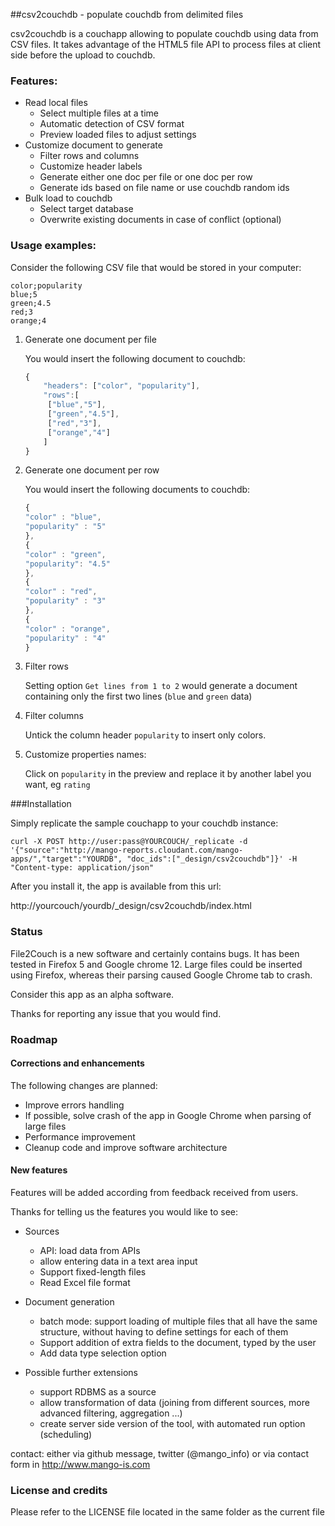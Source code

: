 ##csv2couchdb - populate couchdb from delimited files

csv2couchdb is a couchapp allowing to populate couchdb using data from CSV files. It takes advantage of the HTML5 file API to process files at client side before the upload to couchdb.

### Features:

* Read local files
    * Select multiple files at a time
    * Automatic detection of CSV format
    * Preview loaded files to adjust settings
* Customize document to generate
    * Filter rows and columns
    * Customize header labels
    * Generate either one doc per file or one doc per row
    * Generate ids based on file name or use couchdb random ids
* Bulk load to couchdb
    * Select target database
    * Overwrite existing documents in case of conflict (optional)

### Usage examples:

Consider the following CSV file that would be stored in your computer:

    color;popularity
    blue;5
    green;4.5
    red;3
    orange;4

1. Generate one document per file

    You would insert the following document to couchdb:

    ````javascript
    {
        "headers": ["color", "popularity"],
        "rows":[
         ["blue","5"],
         ["green","4.5"],
         ["red","3"],
         ["orange","4"]
        ]
    }
    ````

2. Generate one document per row

    You would insert the following documents to couchdb:

    ````javascript
    {
    "color" : "blue",
    "popularity" : "5"
    },
    {
    "color" : "green",
    "popularity": "4.5"
    },
    {
    "color" : "red",
    "popularity" : "3"
    },
    {
    "color" : "orange",
    "popularity" : "4"
    }
    ````

3. Filter rows

    Setting option `Get lines from 1 to 2` would generate a document containing only the first two lines (`blue` and `green` data)
    
4. Filter columns

    Untick the column header `popularity` to insert only colors.

5. Customize properties names:

    Click on `popularity` in the preview and replace it by another label you want, eg `rating`
    
###Installation

Simply replicate the sample couchapp to your couchdb instance:
    
    curl -X POST http://user:pass@YOURCOUCH/_replicate -d '{"source":"http://mango-reports.cloudant.com/mango-apps/","target":"YOURDB", "doc_ids":["_design/csv2couchdb"]}' -H "Content-type: application/json"
    
After you install it, the app is available from this url: 

http://yourcouch/yourdb/_design/csv2couchdb/index.html

    
### Status

File2Couch is a new software and certainly contains bugs. It has been tested in Firefox 5 and Google chrome 12. Large files could be inserted using Firefox, whereas their parsing caused Google Chrome tab to crash.

Consider this app as an alpha software.
    
Thanks for reporting any issue that you would find.

### Roadmap

#### Corrections and enhancements

The following changes are planned:

* Improve errors handling
* If possible, solve crash of the app in Google Chrome when parsing of large files
* Performance improvement 
* Cleanup code and improve software architecture

#### New features

Features will be added according from feedback received from users.

Thanks for telling us the features you would like to see:

* Sources
    * API: load data from APIs
    * allow entering data in a text area input
    * Support fixed-length files
    * Read Excel file format

* Document generation
    * batch mode: support loading of multiple files that all have the same structure, without having to define settings for each of them
    * Support addition of extra fields to the document, typed by the user
    * Add data type selection option

* Possible further extensions
    * support RDBMS as a source
    * allow transformation of data (joining from different sources, more advanced filtering, aggregation ...)
    * create server side version of the tool, with automated run option (scheduling)

contact: either via github message, twitter (@mango_info) or via contact form in http://www.mango-is.com

### License and credits

Please refer to the LICENSE file located in the same folder as the current file